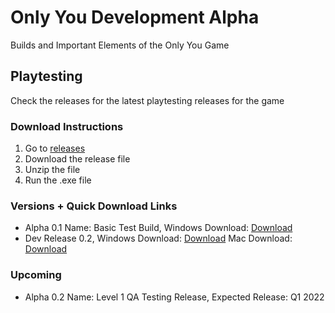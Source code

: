 # Only You Development Alpha
Builds and Important Elements of the Only You Game

## Playtesting
Check the releases for the latest playtesting releases for the game

### Download Instructions
1. Go to [releases](https://github.com/firez2469/AlongSideUsDevelopment/releases)
2. Download the release file
3. Unzip the file
4. Run the .exe file

### Versions + Quick Download Links
- Alpha 0.1 Name: Basic Test Build, Windows Download: [Download](https://github.com/firez2469/OnlyYouDevelopment/releases/download/Experimental_1/TestBuild1.zip)
- Dev Release 0.2, Windows Download: [Download](https://github.com/firez2469/OnlyYouDevelopment/releases/download/DevBuild0.2/OnlyYouDevBuild0.2.0_Windows.zip) Mac Download: [Download](https://github.com/firez2469/OnlyYouDevelopment/releases/download/DevBuild0.2/OnlyYouDevBuild0.2.0_Mac.app.zip)
### Upcoming
- Alpha 0.2 Name: Level 1 QA Testing Release, Expected Release: Q1 2022
